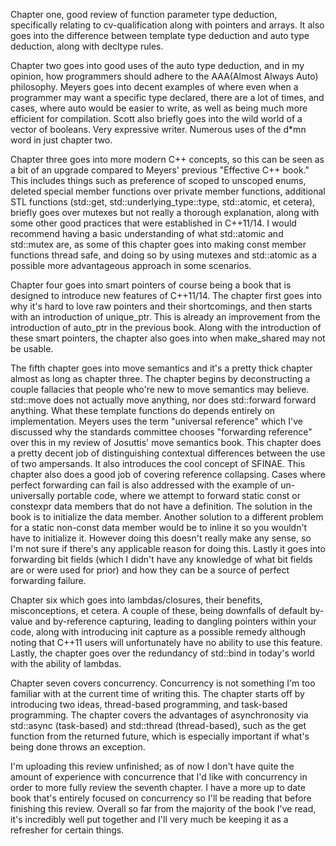 Chapter one, good review of function parameter type deduction, specifically relating to cv-qualification along with pointers and arrays. It also goes into the difference between template type deduction and auto type deduction, along with decltype rules.

Chapter two goes into good uses of the auto type deduction, and in my opinion, how programmers should adhere to the AAA(Almost Always Auto) philosophy. Meyers goes into decent examples of where even when a programmer may want a specific type declared, there are a lot of times, and cases, where auto would be easier to write, as well as being much more efficient for compilation. Scott also briefly goes into the wild world of a vector of booleans. Very expressive writer. Numerous uses of the d*mn word in just chapter two. 

Chapter three goes into more modern C++ concepts, so this can be seen as a bit of an upgrade compared to Meyers' previous "Effective C++ book." This includes things such as preference of scoped to unscoped enums, deleted special member functions over private member functions, additional STL functions (std::get, std::underlying_type<T>::type, std::atomic, et cetera), briefly goes over mutexes but not really a thorough explanation, along with some other good practices that were established in C++11/14. I would recommend having a basic understanding of what std::atomic and std::mutex are, as some of this chapter goes into making const member functions thread safe, and doing so by using mutexes and std::atomic as a possible more advantageous approach in some scenarios.

Chapter four goes into smart pointers of course being a book that is designed to introduce new features of C++11/14. The chapter first goes into why it's hard to love raw pointers and their shortcomings, and then starts with an introduction of unique_ptr. This is already an improvement from the introduction of auto_ptr in the previous book. Along with the introduction of these smart pointers, the chapter also goes into when make_shared may not be usable.

The fifth chapter goes into move semantics and it's a pretty thick chapter almost as long as chapter three. The chapter begins by deconstructing a couple fallacies that people who're new to move semantics may believe. std::move does not actually move anything, nor does std::forward forward anything. What these template functions do depends entirely on implementation. Meyers uses the term "universal reference" which I've discussed why the standards committee chooses "forwarding reference" over this in my review of Josuttis' move semantics book. This chapter does a pretty decent job of distinguishing contextual differences between the use of two ampersands. It also introduces the cool concept of SFINAE. This chapter also does a good job of covering reference collapsing. Cases where perfect forwarding can fail is also addressed with the example of un-universally portable code, where we attempt to forward static const or constexpr data members that do not have a definition. The solution in the book is to initialize the data member. Another solution to a different problem for a static non-const data member would be to inline it so you wouldn't have to initialize it. However doing this doesn't really make any sense, so I'm not sure if there's any applicable reason for doing this. Lastly it goes into forwarding bit fields (which I didn't have any knowledge of what bit fields are or were used for prior) and how they can be a source of perfect forwarding failure.

Chapter six which goes into lambdas/closures, their benefits, misconceptions, et cetera. A couple of these, being downfalls of default by-value and by-reference capturing, leading to dangling pointers within your code, along with introducing init capture as a possible remedy although noting that C++11 users will unfortunately have no ability to use this feature. Lastly, the chapter goes over the redundancy of std::bind in today's world with the ability of lambdas.

Chapter seven covers concurrency. Concurrency is not something I'm too familiar with at the current time of writing this. The chapter starts off by introducing two ideas, thread-based programming, and task-based programming. The chapter covers the advantages of asynchronosity via std::async (task-based) and std::thread (thread-based), such as the get function from the returned future, which is especially important if what's being done throws an exception.

I'm uploading this review unfinished; as of now I don't have quite the amount of experience with concurrence that I'd like with concurrency in order to more fully review the seventh chapter. I have a more up to date book that's entirely focused on concurrency so I'll be reading that before finishing this review. Overall so far from the majority of the book I've read, it's incredibly well put together and I'll very much be keeping it as a refresher for certain things.

